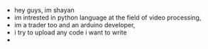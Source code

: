 - hey guys, im shayan
- im intrested in python language at the field of video processing,
- im a trader too and an arduino developer,
- i try to upload any code i want to write
- 
